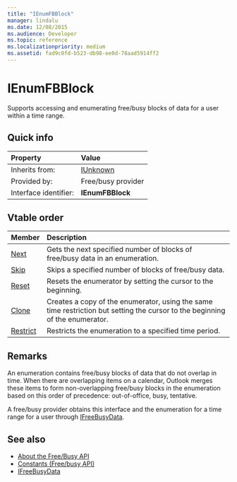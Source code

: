 ```yaml
---
title: "IEnumFBBlock"
manager: lindalu
ms.date: 12/08/2015
ms.audience: Developer
ms.topic: reference
ms.localizationpriority: medium
ms.assetid: fad9c0fd-b523-db98-ee0d-78aad5914ff2
---
```


# IEnumFBBlock

Supports accessing and enumerating free/busy blocks of data for a user within a time range.
  
## Quick info

|Property |Value |
|:-----|:-----|
|Inherits from:  <br/> |[IUnknown](https://msdn.microsoft.com/library/33f1d79a-33fc-4ce5-a372-e08bda378332%28Office.15%29.aspx) <br/> |
|Provided by:  <br/> |Free/busy provider  <br/> |
|Interface identifier:  <br/> |**IEnumFBBlock** <br/> |
   
## Vtable order

|Member |Description |
|:-----|:-----|
|[Next](ienumfbblock-next.md) <br/> |Gets the next specified number of blocks of free/busy data in an enumeration. |
|[Skip](ienumfbblock-skip.md) <br/> |Skips a specified number of blocks of free/busy data. |
|[Reset](ienumfbblock-reset.md) <br/> |Resets the enumerator by setting the cursor to the beginning. |
|[Clone](ienumfbblock-clone.md) <br/> |Creates a copy of the enumerator, using the same time restriction but setting the cursor to the beginning of the enumerator. |
|[Restrict](ienumfbblock-restrict.md) <br/> |Restricts the enumeration to a specified time period. |
   
## Remarks

An enumeration contains free/busy blocks of data that do not overlap in time. When there are overlapping items on a calendar, Outlook merges these items to form non-overlapping free/busy blocks in the enumeration based on this order of precedence: out-of-office, busy, tentative.
  
A free/busy provider obtains this interface and the enumeration for a time range for a user through [IFreeBusyData](ifreebusydata.md).
  
## See also

- [About the Free/Busy API](about-the-free-busy-api.md)  
- [Constants (Free/busy API)](constants-free-busy-api.md)  
- [IFreeBusyData](ifreebusydata.md)

